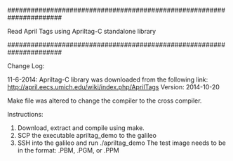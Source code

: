 
######################################################################

Read April Tags using Apriltag-C standalone library

######################################################################

Change Log:

11-6-2014:
Apriltag-C library was downloaded from the following link:
http://april.eecs.umich.edu/wiki/index.php/AprilTags
Version: 2014-10-20

Make file was altered to change the compiler to the cross compiler.



Instructions:
1) Download, extract and compile using make.
2) SCP the executable apriltag_demo to the galileo
3) SSH into the galileo and run ./apriltag_demo <test image file>
   The test image needs to be in the format: .PBM, .PGM, or .PPM

